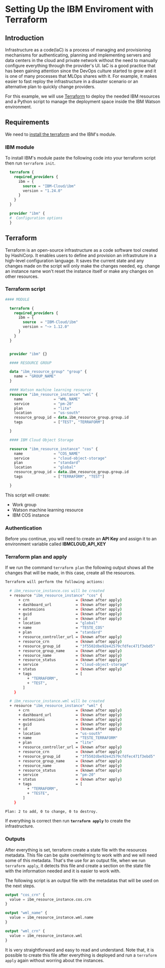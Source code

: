# Setting Up the IBM Enviroment with Terraform

## Introduction

Infrastructure as a code(IaC) is a process of managing and provisioning mechanisms for authenticating, planning and implementing servers and data centers in the cloud and private network without the need to manually configure everything through the provider's UI. IaC is a good practice that has been gaining attention since the DevOps culture started to grow and it is one of many processes that MLOps shares with it. For example, it makes easier to fast reploy the infrastructure in a disaster scenario or an alternative plan to quickly change providers.

For this example, we will use [Terraform](https://www.terraform.io/) to deploy the needed IBM resources and a Python script to manage the deployment space inside the IBM Watson environment.

## Requirements

We need to [install the terraform](https://learn.hashicorp.com/tutorials/terraform/install-cli) and the IBM's module.

### IBM module

  To install IBM's module paste the following code into your terraform script then run ```terraform init```.
  
```tf
  terraform {
    required_providers {
      ibm = {
        source = "IBM-Cloud/ibm"
        version = "1.24.0"
      }
    }
  }

  provider "ibm" {
  #  Configuration options
  }
```

## Terraform

Terraform is an open-source infrastructure as a code software tool created by HashiCorp. It enables users to define and provision an infrastruture in a high-level configuration language. It saves the current state and any changes made on the script will only make the changes needed, eg. change an instance name won't reset the instance itself or make any changes on other resources.


### Terraform script

```tf
#### MODULE

  terraform {
    required_providers {
      ibm = {
        source  = "IBM-Cloud/ibm"
        version = "~> 1.12.0"
      }
    }
  }


  provider "ibm" {}

  #### RESOURCE GROUP

  data "ibm_resource_group" "group" {
    name = "GROUP_NAME"
  }

  #### Watson machine learning resource
  resource "ibm_resource_instance" "wml" {
    name              = "WML_NAME"
    service           = "pm-20"
    plan              = "lite"
    location          = "us-south"
    resource_group_id = data.ibm_resource_group.group.id
    tags              = ["TEST", "TERRAFORM"]

  }

  #### IBM Cloud Object Storage

  resource "ibm_resource_instance" "cos" {
    name              = "COS_NAME"
    service           = "cloud-object-storage"
    plan              = "standard"
    location          = "global"
    resource_group_id = data.ibm_resource_group.group.id
    tags              = ["TERRAFORM", "TEST"]

  }

```

This script will create:

- Work group
- Watson machine learning resource
- IBM COS instance

### Authentication

  Before you continue, you will need to create an **API Key** and assign it to an environment variable called **IBMCLOUD_API_KEY**

### Terraform plan and apply
If we run the command ```terraform plan``` the following output shows all the changes that will be made, in this case, create all the resources.
```bash
Terraform will perform the following actions:

  # ibm_resource_instance.cos will be created
  + resource "ibm_resource_instance" "cos" {
      + crn                     = (known after apply)
      + dashboard_url           = (known after apply)
      + extensions              = (known after apply)
      + guid                    = (known after apply)
      + id                      = (known after apply)
      + location                = "global"
      + name                    = "TESTE_COS"
      + plan                    = "standard"
      + resource_controller_url = (known after apply)
      + resource_crn            = (known after apply)
      + resource_group_id       = "3f5502dbe92e42579cfdfec471f3ebd5"
      + resource_group_name     = (known after apply)
      + resource_name           = (known after apply)
      + resource_status         = (known after apply)
      + service                 = "cloud-object-storage"
      + status                  = (known after apply)
      + tags                    = [
          + "TERRAFORM",
          + "TEST",
        ]
    }

  # ibm_resource_instance.wml will be created
  + resource "ibm_resource_instance" "wml" {
      + crn                     = (known after apply)
      + dashboard_url           = (known after apply)
      + extensions              = (known after apply)
      + guid                    = (known after apply)
      + id                      = (known after apply)
      + location                = "us-south"
      + name                    = "TESTE_TERRAFORM"
      + plan                    = "lite"
      + resource_controller_url = (known after apply)
      + resource_crn            = (known after apply)
      + resource_group_id       = "3f5502dbe92e42579cfdfec471f3ebd5"
      + resource_group_name     = (known after apply)
      + resource_name           = (known after apply)
      + resource_status         = (known after apply)
      + service                 = "pm-20"
      + status                  = (known after apply)
      + tags                    = [
          + "TERRAFORM",
          + "TESTE",
        ]
    }

Plan: 2 to add, 0 to change, 0 to destroy.

```

If everything is correct then run **```terraform apply```** to create the infrastructure.

### Outputs

After everything is set, terraform create a state file with the resources metadata. This file can be quite overhelming to work with and we will need some of this metadata. That's the use for an output file, when we run ```terraform apply```, it detects this file and create a section on the state file with the information needed and it is easier to work with.

The following script is an output file with the metadatas that will be used on the next steps.

```tf
output "cos_crn" {
  value = ibm_resource_instance.cos.crn
}

output "wml_name" {
  value = ibm_resource_instance.wml.name
}

output "wml_crn" {
  value = ibm_resource_instance.wml
}

```

It is very straightforward and easy to read and understand. Note that, it is possible to create this file after everything is deployed and run a ```terraform apply``` again without worring about the instances.

